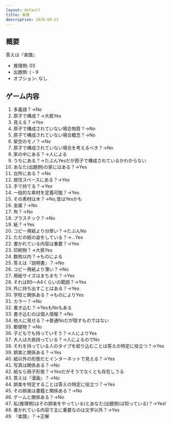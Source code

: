 ```yaml
---
layout: default
title: 楽譜
description: 2020-09-22
---
```


## 概要

答えは『楽譜』

- 推理側: 03
- 出題側: (・9
- オプション: なし

## ゲーム内容

1. 多義語？→No
2. 原子で構成？→大抵Yes
3. 見える？→Yes
4. 原子で構成されていない場合物質？→No
5. 原子で構成されていない場合概念？→No
6. 架空のモノ？→No
7. 原子で構成されていない場合を考えるべき？→No
8. 家の中にある？→人による
9. うちにある？→たぶんYesだが原子で構成されているかわからない
10. あなた(出題側)の家にはある？→Yes
11. 台所にある？→No
12. 居住スペースにある？→Yes
13. 手で持てる？→Yes
14. 一般的な素材を定義可能？→Yes
15. その素材は木？→No,昔はYesかも
16. 金属？→No
17. 布？→No
18. プラスチック？→No
19. 紙？→Yes
20. コピー用紙より分厚い？→たぶんNo
21. ただの紙の姿をしている？→…Yes
22. 書かれている内容は重要？→Yes
23. 印刷物？→大抵Yes
24. 数枚以内？→ものによる
25. 答えは『説明書』？→No
26. コピー用紙より薄い？→No
27. 用紙サイズはまちまち？→Yes
28. それはB5～A4くらいの範囲？→Yes
29. 外に持ち出すことはある？→Yes
30. 学校と関係ある？→ものによりYes
31. カラー？→No
32. 書き込む？→YesもNoもある
33. 書き込むのは個人情報？→No
34. 他人に見せる？→普通Noだが隠すものではない
35. 郵便物？→No
36. 子どもでも持っていそう？→人によりYes
37. 大人は大抵持っている？→人によるのでNo
38. それを持っている人のタイプを絞り込むことは答えの特定に役立つ？→Yes
39. 娯楽と関係ある？→Yes
40. 紙以外の形態だとインターネットで見える？→Yes
41. 写真は関係ある？→No
42. 紙なら冊子形態？→Yesだがそうでなくとも存在しうる
43. 答えは『漫画』？→No
44. 娯楽を特定することは答えの特定に役立つ？→Yes
45. その娯楽は書籍と関係ある？→No
46. ゲームと関係ある？→No
47. 私(推理側)はその娯楽をやっている(とあなた(出題側)は知っている)？→Yes!
48. 書かれている内容で主に重要なのは文字以外？→Yes
49. 『楽譜』？→正解
